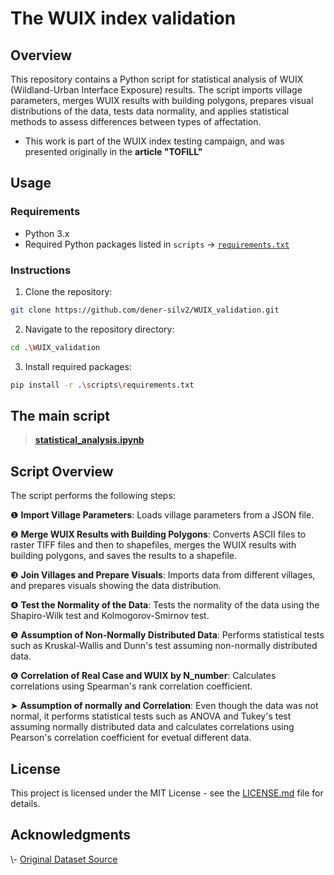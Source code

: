 # The WUIX index validation

## Overview

This repository contains a Python script for statistical analysis of WUIX (Wildland-Urban Interface Exposure) results. 
The script imports village parameters, merges WUIX results with building polygons, prepares visual distributions of the data, tests data normality, and applies statistical methods to assess differences between types of affectation.

* This work is part of the WUIX index testing campaign, and was presented originally in the **article "TOFILL"**

## Usage

### Requirements

- Python 3.x
- Required Python packages listed in `scripts` &#8594; [`requirements.txt`](https://github.com/dener-silv2/WUIX_validation/blob/main/script/requirements.txt) 

### Instructions

1. Clone the repository:

```bash
git clone https://github.com/dener-silv2/WUIX_validation.git
```

2. Navigate to the repository directory:

```bash
cd .\WUIX_validation
```

3. Install required packages:

```bash
pip install -r .\scripts\requirements.txt
```

## The main script

> [**statistical_analysis.ipynb**](https://github.com/dener-silv2/WUIX_validation/blob/main/script/statistical_analysis.ipynb)


## Script Overview

The script performs the following steps:

&#10102;   **Import Village Parameters**: Loads village parameters from a JSON file.

&#10103;   **Merge WUIX Results with Building Polygons**: Converts ASCII files to raster TIFF files and then to shapefiles, merges the WUIX results with building polygons, and saves the results to a shapefile.

&#10104;   **Join Villages and Prepare Visuals**: Imports data from different villages, and prepares visuals showing the data distribution.

&#10105;   **Test the Normality of the Data**: Tests the normality of the data using the Shapiro-Wilk test and Kolmogorov-Smirnov test.

&#10106;   **Assumption of Non-Normally Distributed Data**: Performs statistical tests such as Kruskal-Wallis and Dunn's test assuming non-normally distributed data.

&#10107;   **Correlation of Real Case and WUIX by N_number**: Calculates correlations using Spearman's rank correlation coefficient.

&#10148;   **Assumption of normally and Correlation**: Even though the data was not normal, it performs statistical tests such as ANOVA and Tukey's test assuming normally distributed data and calculates correlations using Pearson's correlation coefficient for evetual different data.

## License

This project is licensed under the MIT License - see the [LICENSE.md](https://github.com/dener-silv2/WUIX_validation/blob/main/LICENSE.md) file for details.

## Acknowledgments

\\- [Original Dataset Source](https://example.com)
